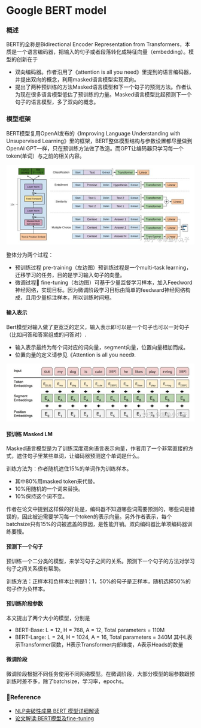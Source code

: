 # Google BERT model

### 概述
BERT的全称是Bidirectional Encoder Representation from Transformers，本质是一个语言编码器，把输入的句子或者段落转化成特征向量（embedding）。模型的创新在于
- 双向编码器。作者沿用了《attention is all you need》里提到的语言编码器，并提出双向的概念，利用masked语言模型实现双向。
- 提出了两种预训练的方法Masked语言模型和下一个句子的预测方法。作者认为现在很多语言模型低估了预训练的力量。Masked语言模型比起预测下一个句子的语言模型，多了双向的概念。

### 模型框架
BERT模型复用OpenAI发布的《Improving Language Understanding with Unsupervised Learning》里的框架，BERT整体模型结构与参数设置都尽量做到OpenAI GPT一样，只在预训练方法做了改造。而GPT让编码器只学习每一个token(单词）与之前的相关内容。

![](DeepLearning/../bert.png)

整体分为两个过程：
- 预训练过程 pre-training（左边图）预训练过程是一个multi-task learning，迁移学习的任务，目的是学习输入句子的向量。
- 微调过程 fine-tuning（右边图）可基于少量监督学习样本，加入Feedword神经网络，实现目标。因为微调阶段学习目标由简单的feedward神经网络构成，且用少量标注样本，所以训练时间短。

#### 输入表示

Bert模型对输入做了更宽泛的定义，输入表示即可以是一个句子也可以一对句子（比如问答和答案组成的问答对）.
- 输入表示最终为每个词对应的词向量，segment向量，位置向量相加而成。
- 位置向量的定义请参见《Attention is all you need》.

![](DeepLearning/../bert2_1.png)

#### 预训练 Masked LM 
Masked语言模型是为了训练深度双向语言表示向量，作者用了一个非常直接的方式，遮住句子里某些单词，让编码器预测这个单词是什么。

训练方法为：作者随机遮住15%的单词作为训练样本。
- 其中80%用masked token来代替。
- 10%用随机的一个词来替换。
- 10%保持这个词不变。

作者在论文中提到这样做的好处是，编码器不知道哪些词需要预测的，哪些词是错误的，因此被迫需要学习每一个token的表示向量。另外作者表示，每个batchsize只有15%的词被遮盖的原因，是性能开销。双向编码器比单项编码器训练要慢。

#### 预测下一个句子
预训练一个二分类的模型，来学习句子之间的关系。预测下一个句子的方法对学习句子之间关系很有帮助。

训练方法：正样本和负样本比例是1：1，50%的句子是正样本，随机选择50%的句子作为负样本。

#### 预训练阶段参数
本文提出了两个大小的模型，分别是

- BERT-Base: L = 12, H = 768, A = 12, Total parameters = 110M
- BERT-Large: L = 24, H = 1024, A = 16, Total parameters = 340M
其中L表示Transformer层数，H表示Transformer内部维度，A表示Heads的数量

#### 微调阶段
微调阶段根据不同任务使用不同网络模型。在微调阶段，大部分模型的超参数跟预训练时差不多，除了batchsize，学习率，epochs。

### Reference
- [NLP突破性成果 BERT 模型详细解读](https://zhuanlan.zhihu.com/p/46997268)
- [论文解读:BERT模型及fine-tuning](https://zhuanlan.zhihu.com/p/46833276)